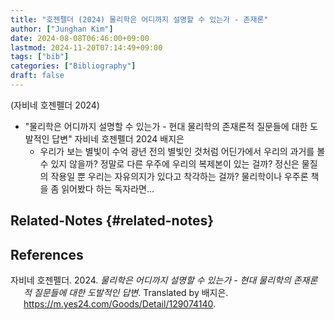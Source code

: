 ```yaml
---
title: "호젠펠더 (2024) 물리학은 어디까지 설명할 수 있는가 - 존재론"
author: ["Junghan Kim"]
date: 2024-08-08T06:46:00+09:00
lastmod: 2024-11-20T07:14:49+09:00
tags: ["bib"]
categories: ["Bibliography"]
draft: false
---
```


(자비네 호젠펠더 2024)

-   "물리학은 어디까지 설명할 수 있는가 - 현대 물리학의 존재론적 질문들에 대한 도발적인 답변" 자비네 호젠펠더 2024 배지은
    -   우리가 보는 별빛이 수억 광년 전의 별빛인 것처럼 어딘가에서 우리의 과거를 볼 수 있지 않을까? 정말로 다른 우주에 우리의 복제본이 있는 걸까? 정신은 물질의 작용일 뿐 우리는 자유의지가 있다고 착각하는 걸까? 물리학이나 우주론 책을 좀 읽어봤다 하는 독자라면...


## Related-Notes {#related-notes}

## References

<style>.csl-entry{text-indent: -1.5em; margin-left: 1.5em;}</style><div class="csl-bib-body">
  <div class="csl-entry">자비네 호젠펠더. 2024. <i>물리학은 어디까지 설명할 수 있는가 - 현대 물리학의 존재론적 질문들에 대한 도발적인 답변</i>. Translated by 배지은. <a href="https://m.yes24.com/Goods/Detail/129074140">https://m.yes24.com/Goods/Detail/129074140</a>.</div>
</div>
